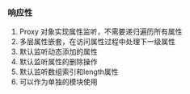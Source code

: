 ### 响应性
1. Proxy 对象实现属性监听，不需要递归遍历所有属性
2. 多层属性嵌套，在访问属性过程中处理下一级属性
3. 默认监听动态添加的属性
4. 默认监听属性的删除操作
5. 默认监听数组索引和length属性
6. 可以作为单独的模块使用

